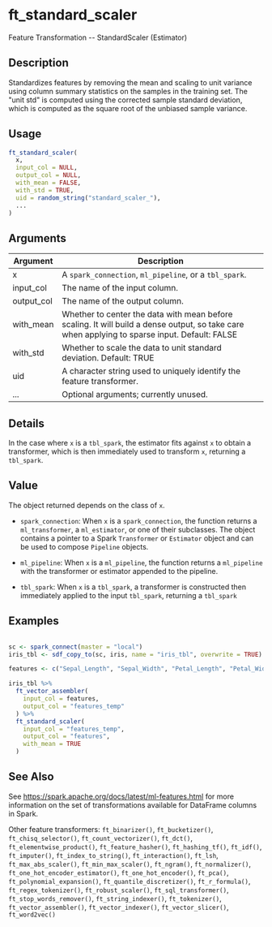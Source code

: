 # ft_standard_scaler


Feature Transformation -- StandardScaler (Estimator)




## Description

Standardizes features by removing the mean and scaling to unit variance using
  column summary statistics on the samples in the training set. The "unit std"
   is computed using the corrected sample standard deviation, which is computed
   as the square root of the unbiased sample variance.





## Usage
```r
ft_standard_scaler(
  x,
  input_col = NULL,
  output_col = NULL,
  with_mean = FALSE,
  with_std = TRUE,
  uid = random_string("standard_scaler_"),
  ...
)
```




## Arguments


Argument      |Description
------------- |----------------
x | A ``spark_connection``, ``ml_pipeline``, or a ``tbl_spark``.
input_col | The name of the input column.
output_col | The name of the output column.
with_mean | Whether to center the data with mean before scaling. It will build a dense output, so take care when applying to sparse input. Default: FALSE
with_std | Whether to scale the data to unit standard deviation. Default: TRUE
uid | A character string used to uniquely identify the feature transformer.
... | Optional arguments; currently unused.




## Details

In the case where ``x`` is a ``tbl_spark``, the estimator fits against ``x``
  to obtain a transformer, which is then immediately used to transform ``x``, returning a ``tbl_spark``.





## Value

The object returned depends on the class of ``x``.


  
*  `spark_connection`: When `x` is a `spark_connection`, the function returns a `ml_transformer`,
  a `ml_estimator`, or one of their subclasses. The object contains a pointer to
  a Spark `Transformer` or `Estimator` object and can be used to compose
  `Pipeline` objects.

  
*  `ml_pipeline`: When `x` is a `ml_pipeline`, the function returns a `ml_pipeline` with
  the transformer or estimator appended to the pipeline.

  
*  `tbl_spark`: When `x` is a `tbl_spark`, a transformer is constructed then
  immediately applied to the input `tbl_spark`, returning a `tbl_spark`






## Examples

```r

sc <- spark_connect(master = "local")
iris_tbl <- sdf_copy_to(sc, iris, name = "iris_tbl", overwrite = TRUE)

features <- c("Sepal_Length", "Sepal_Width", "Petal_Length", "Petal_Width")

iris_tbl %>%
  ft_vector_assembler(
    input_col = features,
    output_col = "features_temp"
  ) %>%
  ft_standard_scaler(
    input_col = "features_temp",
    output_col = "features",
    with_mean = TRUE
  )

```






## See Also

See https://spark.apache.org/docs/latest/ml-features.html for
  more information on the set of transformations available for DataFrame
  columns in Spark.

Other feature transformers: 
`ft_binarizer()`,
`ft_bucketizer()`,
`ft_chisq_selector()`,
`ft_count_vectorizer()`,
`ft_dct()`,
`ft_elementwise_product()`,
`ft_feature_hasher()`,
`ft_hashing_tf()`,
`ft_idf()`,
`ft_imputer()`,
`ft_index_to_string()`,
`ft_interaction()`,
`ft_lsh`,
`ft_max_abs_scaler()`,
`ft_min_max_scaler()`,
`ft_ngram()`,
`ft_normalizer()`,
`ft_one_hot_encoder_estimator()`,
`ft_one_hot_encoder()`,
`ft_pca()`,
`ft_polynomial_expansion()`,
`ft_quantile_discretizer()`,
`ft_r_formula()`,
`ft_regex_tokenizer()`,
`ft_robust_scaler()`,
`ft_sql_transformer()`,
`ft_stop_words_remover()`,
`ft_string_indexer()`,
`ft_tokenizer()`,
`ft_vector_assembler()`,
`ft_vector_indexer()`,
`ft_vector_slicer()`,
`ft_word2vec()`



